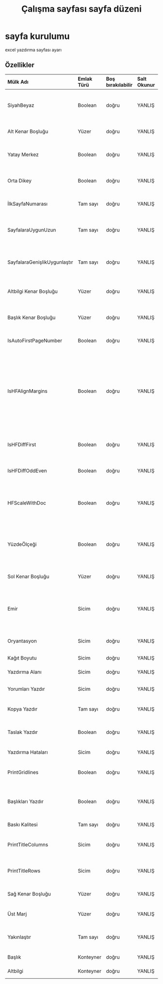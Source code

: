 ﻿---
title: Çalışma sayfası sayfa düzeni
second_title: Documen
linktitle: Sayfa ayarı
type: docs
url: /tr/page-setup/
keywords: An Excel worksheet page setup
description: Aspose.Cells Cloud REST API, Excel çalışma sayfası eklemeyi destekler. SDK, çeşitli geliştirme dillerini destekler. Bunlar arasında Android, C#, Go, Java, NodeJS, Perl, PHP, Python, Ruby ve Swift bulunur.
weight: 20
kwords: Excel, Office Bulut, REST API, Elektronik Tablo, PDF, CSV, Json, Markdown, An Excel çalışma sayfası sayfa düzeni
---
# **sayfa kurulumu**

excel yazdırma sayfası ayarı

## **Özellikler**

| Mülk Adı| Emlak Türü| Boş bırakılabilir| Salt Okunur| VarsayılanDeğer| Tanım|
|:- |:- |:- |:- |:- |:- |
|SiyahBeyaz|Boolean|doğru| YANLIŞ||Belgenin öğelerinin siyah beyaz olarak yazdırılıp yazdırılmayacağını gösterir.|
|Alt Kenar Boşluğu|Yüzer|doğru| YANLIŞ||Alt kenar boşluğunun santimetre cinsinden boyutunu gösterir.|
|Yatay Merkez|Boolean|doğru| YANLIŞ||Sayfanın yatay olarak ortalanarak yazdırılıp yazdırılmadığını gösterir.|
|Orta Dikey|Boolean|doğru| YANLIŞ||Sayfanın dikey olarak ortalanarak yazdırılıp yazdırılmadığını gösterir.|
|İlkSayfaNumarası|Tam sayı|doğru| YANLIŞ||Bu sayfa yazdırıldığında kullanılacak ilk sayfa numarasını temsil eder.|
|SayfalaraUygunUzun|Tam sayı|doğru| YANLIŞ||Çalışma sayfası yazdırıldığında ölçeklendirilecek sayfa sayısını temsil eder. Varsayılan değer 1'dir.|
|SayfalaraGenişlikUygunlaştır|Tam sayı|doğru| YANLIŞ||Çalışma sayfası yazdırıldığında ölçeklendirilecek sayfa genişliğini temsil eder. Varsayılan değer 1'dir.|
|Altbilgi Kenar Boşluğu|Yüzer|doğru| YANLIŞ||Sayfanın alt kısmından alt bilgiye kadar olan mesafeyi santimetre cinsinden gösterir.|
|Başlık Kenar Boşluğu|Yüzer|doğru| YANLIŞ||Sayfanın üst kısmından başlığa kadar olan mesafeyi santimetre cinsinden gösterir.|
|IsAutoFirstPageNumber|Boolean|doğru| YANLIŞ||İlk sayfa numarasının otomatik olarak atanıp atanmadığını belirtir.|
|IsHFAlignMargins|Boolean|doğru| YANLIŞ||Üstbilgi ve altbilgi kenar boşluklarının sayfa kenar boşluklarıyla hizalanıp hizalanmadığını belirtir. Bu özellik doğruysa, sol üstbilgi ve altbilgi sol kenar boşluğuyla, sağ üstbilgi ve altbilgi ise sağ kenar boşluğuyla hizalanır. Bu seçenek varsayılan olarak etkindir.|
|IsHFDiffFirst|Boolean|doğru| YANLIŞ||True, ilk sayfanın üstbilgisinin/altbilgisinin diğer sayfalardan farklı olduğu anlamına gelir.|
|IsHFDiffOddEven|Boolean|doğru| YANLIŞ||True, tek sayfaların üstbilgisinin/altbilgisinin tek sayfalardan farklı olduğu anlamına gelir.|
|HFScaleWithDoc|Boolean|doğru| YANLIŞ||Üstbilgi ve altbilginin belge ölçeklemesiyle ölçeklenip ölçeklenmediğini belirtir. Yalnızca Excel 2007 için geçerlidir.|
|YüzdeÖlçeği|Boolean|doğru| YANLIŞ||Bu özellik False ise, FitToPagesWide ve FitToPagesTall özellikleri çalışma sayfasının nasıl ölçekleneceğini kontrol eder.|
|Sol Kenar Boşluğu|Yüzer|doğru| YANLIŞ||Sol kenar boşluğunun santimetre cinsinden boyutunu gösterir.|
|Emir|Sicim|doğru| YANLIŞ||Microsoft Excel'in büyük bir çalışma sayfasını yazdırırken sayfaları numaralandırmak için kullandığı sırayı temsil eder.|
|Oryantasyon|Sicim|doğru| YANLIŞ|| Sayfa yazdırma yönünü temsil eder. Yatay/Dikey|
|Kağıt Boyutu|Sicim|doğru| YANLIŞ||Kağıdın boyutunu temsil eder.|
|Yazdırma Alanı|Sicim|doğru| YANLIŞ||Yazdırılacak aralığı temsil eder.|
|Yorumları Yazdır|Sicim|doğru| YANLIŞ||Yorumların sayfaya yazdırılma şeklini gösterir.|
|Kopya Yazdır|Tam sayı|doğru| YANLIŞ||Yazdırılacak kopya sayısını alın ve ayarlayın.|
|Taslak Yazdır|Boolean|doğru| YANLIŞ||Sayfanın grafiksiz olarak yazdırılıp yazdırılmayacağını gösterir.|
|Yazdırma Hataları|Sicim|doğru| YANLIŞ||Görüntülenen yazdırma hatasının türünü belirtir.|
|PrintGridlines|Boolean|doğru| YANLIŞ||Sayfada hücre kılavuz çizgilerinin yazdırılıp yazdırılmayacağını gösterir.|
|Başlıkları Yazdır|Boolean|doğru| YANLIŞ||Bu sayfada satır ve sütun başlıklarının yazdırılıp yazdırılmayacağını gösterir.|
|Baskı Kalitesi|Tam sayı|doğru| YANLIŞ||Baskı kalitesini temsil eder.|
|PrintTitleColumns|Sicim|doğru| YANLIŞ||Her sayfanın sol tarafında tekrarlanacak hücreleri içeren sütunları temsil eder.|
|PrintTitleRows|Sicim|doğru| YANLIŞ||Her sayfanın en üstünde tekrarlanacak hücreleri içeren satırları temsil eder.|
|Sağ Kenar Boşluğu|Yüzer|doğru| YANLIŞ||Sağ kenar boşluğunun santimetre cinsinden boyutunu gösterir.|
|Üst Marj|Yüzer|doğru| YANLIŞ||Üst kenar boşluğunun santimetre cinsinden boyutunu gösterir.|
|Yakınlaştır|Tam sayı|doğru| YANLIŞ||Ölçekleme faktörünü yüzde cinsinden gösterir. 10 ile 400 arasında olmalıdır.|
|Başlık|Konteyner|doğru| YANLIŞ||Sayfa başlığını temsil eder.|
|Altbilgi|Konteyner|doğru| YANLIŞ||Sayfa alt bilgisini temsil eder.|
